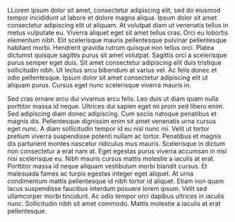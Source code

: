 LLorem ipsum dolor sit amet, consectetur adipiscing elit, sed do eiusmod tempor incididunt ut labore et dolore magna aliqua. Ipsum dolor sit amet consectetur adipiscing elit ut aliquam. At volutpat diam ut venenatis tellus in metus vulputate eu. Viverra aliquet eget sit amet tellus cras. Orci eu lobortis elementum nibh. Elit scelerisque mauris pellentesque pulvinar pellentesque habitant morbi. Hendrerit gravida rutrum quisque non tellus orci. Platea dictumst quisque sagittis purus sit amet volutpat. Sagittis orci a scelerisque purus semper eget duis. Sit amet consectetur adipiscing elit duis tristique sollicitudin nibh. Ut lectus arcu bibendum at varius vel. Ac felis donec et odio pellentesque. Ipsum dolor sit amet consectetur adipiscing elit ut aliquam purus. Cursus eget nunc scelerisque viverra mauris in.

Sed cras ornare arcu dui vivamus arcu felis. Leo duis ut diam quam nulla porttitor massa id neque. Ultrices dui sapien eget mi proin sed libero enim. Sed adipiscing diam donec adipiscing. Cum sociis natoque penatibus et magnis dis. Pellentesque dignissim enim sit amet venenatis urna cursus eget nunc. A diam sollicitudin tempor id eu nisl nunc mi. Velit ut tortor pretium viverra suspendisse potenti nullam ac tortor. Penatibus et magnis dis parturient montes nascetur ridiculus mus mauris. Scelerisque in dictum non consectetur a erat nam at. Eget egestas purus viverra accumsan in nisl nisi scelerisque eu. Nibh mauris cursus mattis molestie a iaculis at erat. Porttitor massa id neque aliquam vestibulum morbi blandit cursus. Et malesuada fames ac turpis egestas integer eget aliquet. At urna condimentum mattis pellentesque id nibh tortor id aliquet. Etiam non quam lacus suspendisse faucibus interdum posuere lorem ipsum. Velit sed ullamcorper morbi tincidunt. Ac odio tempor orci dapibus ultrices in iaculis nunc. Sollicitudin nibh sit amet commodo. Mattis molestie a iaculis at erat pellentesque.
